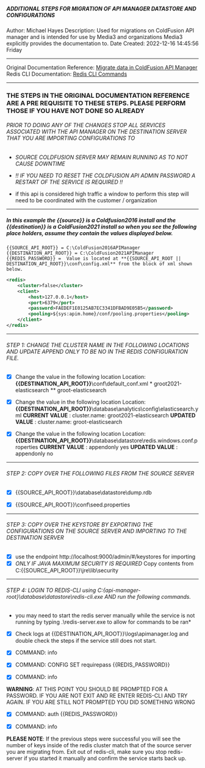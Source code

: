 ##### ADDITIONAL STEPS FOR MIGRATION OF API MANAGER DATASTORE AND CONFIGURATIONS

Author: Michael Hayes
Description: Used for migrations on ColdFusion API manager and is intended for use by Media3 and organizations Media3 explicitly provides the documentation to.
Date Created: 2022-12-16 14:45:56 Friday

------------
Original Documentation Reference: [Migrate data in ColdFusion API Manager](https://helpx.adobe.com/coldfusion/kb/migrate-redis-data-coldfusion-api-manager.html "Migrate data in ColdFusion API Manager")
Redis CLI Documentation: [Redis CLI Commands](https://redis.io/commands/ "Redis CLI Commands")

------------
### THE STEPS IN THE ORIGINAL DOCUMENTATION REFERENCE ARE A PRE REQUISITE TO THESE STEPS. PLEASE PERFORM THOSE IF YOU HAVE NOT DONE SO ALREADY
###### PRIOR TO DOING ANY OF THE CHANGES STOP ALL SERVICES ASSOCIATED WITH THE API MANAGER ON THE DESTINATION SERVER THAT YOU ARE IMPORTING CONFIGURATIONS TO

- *SOURCE COLDFUSION SERVER MAY REMAIN RUNNING AS TO NOT CAUSE DOWNTIME*

- *!! IF YOU NEED TO RESET THE COLDFUSION API ADMIN PASSWORD A RESTART OF THE SERVICE IS REQUIRED !!*
- if this api is considered high traffic a window to perform this step will need to be coordinated with the customer / organization

------------


##### In this example the {{source}} is a Coldfusion2016 install and the {{destination}} is a ColdFusion2021 install so when you see the following place holders, assume they contain the values displayed below.

	{{SOURCE_API_ROOT}} = C:\ColdFusion2016APIManager
	{{DESTINATION_API_ROOT}} = C:\ColdFusion2021APIManager
	{{REDIS_PASSWORD}} =  Value is located at **{{SOURCE_API_ROOT || DESTINATION_API_ROOT}}\conf\config.xml** from the block of xml shown below.


```xml
<redis>
	<cluster>false</cluster>
	<client>
		<host>127.0.0.1</host>
		<port>6379</port>
		<password>FAEDEF1E0125AB7EC3341DFBAD9E05B5</password>
		<pooling>${sys:apim.home}/conf/pooling.properties</pooling>
	</client>
</redis>
```

------------


###### STEP 1: CHANGE THE CLUSTER NAME IN THE FOLLOWING LOCATIONS AND UPDATE APPEND ONLY TO BE NO IN THE REDIS CONFIGURATION FILE.

- [x] Change the value in the following location
	Location: **{{DESTINATION_API_ROOT}}**\conf\default_conf.xml
		* <clusterName>groot2021-elasticsearch</clusterName>
		** <clusterName>groot-elasticsearch</clusterName>
		
		
- [x] Change the value in the following location 
	Location: **{{DESTINATION_API_ROOT}}**\database\analytics\config\elasticsearch.yml
		**CURRENT VALUE** : cluster.name: groot2021-elasticsearch
		**UPDATED VALUE** : cluster.name: groot-elasticsearch
		
		
- [x] Change the value in the following location 
	Location: **{{DESTINATION_API_ROOT}}**\database\datastore\redis.windows.conf.properties
		**CURRENT VALUE** : appendonly yes
		**UPDATED VALUE** : appendonly no
------------


###### STEP 2: COPY OVER THE FOLLOWING FILES FROM THE SOURCE SERVER

- [x] {{SOURCE_API_ROOT}}\database\datastore\dump.rdb
- [x] {{SOURCE_API_ROOT}}\conf\seed.properties


------------


###### STEP 3: COPY OVER THE KEYSTORE BY EXPORTING THE CONFIGURATIONS ON THE SOURCE SERVER AND IMPORTING TO THE DESTINATION SERVER

- [x] use the endpoint http://localhost:9000/admin/#/keystores for importing
- [x] *ONLY IF JAVA MAXIMUM SECURITY IS REQUIRED* Copy contents from C:\{{SOURCE_API_ROOT}}\jre\lib\security 

------------

###### STEP 4: LOGIN TO REDIS-CLI using C:\{api-manager-root}\database\datastore\redis-cli.exe AND run the following commands.

* you may need to start the redis server manually while the service is not running by typing .\redis-server.exe to allow for commands to be ran*
- [x] Check logs at {{DESTINATION_API_ROOT}}\logs\apimanager.log and double check the steps if the service still does not start.
- [x] COMMAND: info
- [x] COMMAND: CONFIG SET requirepass {{REDIS_PASSWORD}}
- [x] COMMAND: info




**WARNING**: AT THIS POINT YOU SHOULD BE PROMPTED FOR A PASSWORD. IF YOU ARE NOT EXIT AND RE ENTER REDIS-CLI AND TRY AGAIN. IF YOU ARE STILL NOT PROMPTED YOU DID SOMETHING WRONG
- [x] COMMAND: auth {{REDIS_PASSWORD}}
- [x] COMMAND: info 



**PLEASE NOTE**: If the previous steps were successful you will see the number of keys inside of the redis cluster match that of the source server you are migrating from. Exit out of redis-cli, make sure you stop redis-server if you started it manually and confirm the service starts back up.
	
